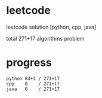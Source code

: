 # leetcode
leetcode solution [python, cpp, java]

total 271+17 algorithms problem
# progress	
	python 84+3 / 271+17
	cpp    0    / 271+17
	java   0    / 271+17
